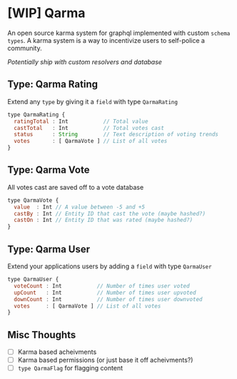 # [WIP] Qarma
An open source karma system for graphql implemented with custom `schema types`. A karma system is a way to incentivize users to self-police a community.

_Potentially ship with custom resolvers and database_

## Type: Qarma Rating
Extend any `type` by giving it a `field` with type `QarmaRating`
```javascript
type QarmaRating {
  ratingTotal : Int           // Total value
  castTotal   : Int           // Total votes cast
  status      : String        // Text description of voting trends
  votes       : [ QarmaVote ] // List of all votes
}
```

## Type: Qarma Vote
All votes cast are saved off to a vote database
```javascript
type QarmaVote {
  value  : Int // A value between -5 and +5
  castBy : Int // Entity ID that cast the vote (maybe hashed?)
  castOn : Int // Entity ID that was rated (maybe hashed?)
}
```

## Type: Qarma User
Extend your applications users by adding a `field` with type `QarmaUser`
```javascript
type QarmaUser {
  voteCount : Int           // Number of times user voted
  upCount   : Int           // Number of times user upvoted
  downCount : Int           // Number of times user downvoted
  votes     : [ QarmaVote ] // List of all votes
}
```
## Misc Thoughts
 - [ ] Karma based acheivments
 - [ ] Karma based permissions (or just base it off acheivments?)
 - [ ] `type QarmaFlag` for flagging content
